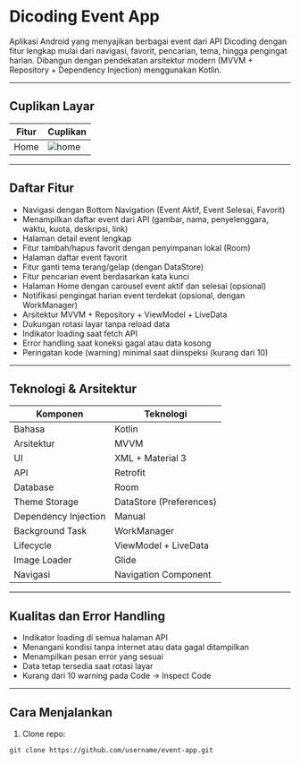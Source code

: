 # Dicoding Event App

Aplikasi Android yang menyajikan berbagai event dari API Dicoding dengan fitur lengkap mulai dari navigasi, favorit, pencarian, tema, hingga pengingat harian. Dibangun dengan pendekatan arsitektur modern (MVVM + Repository + Dependency Injection) menggunakan Kotlin.

---

## Cuplikan Layar

| Fitur | Cuplikan |
|------|----------|
| Home | ![home](./screenshots/home.png) |

---

## Daftar Fitur

- Navigasi dengan Bottom Navigation (Event Aktif, Event Selesai, Favorit)
- Menampilkan daftar event dari API (gambar, nama, penyelenggara, waktu, kuota, deskripsi, link)
- Halaman detail event lengkap
- Fitur tambah/hapus favorit dengan penyimpanan lokal (Room)
- Halaman daftar event favorit
- Fitur ganti tema terang/gelap (dengan DataStore)
- Fitur pencarian event berdasarkan kata kunci
- Halaman Home dengan carousel event aktif dan selesai (opsional)
- Notifikasi pengingat harian event terdekat (opsional, dengan WorkManager)
- Arsitektur MVVM + Repository + ViewModel + LiveData
- Dukungan rotasi layar tanpa reload data
- Indikator loading saat fetch API
- Error handling saat koneksi gagal atau data kosong
- Peringatan kode (warning) minimal saat diinspeksi (kurang dari 10)
---

## Teknologi & Arsitektur

| Komponen | Teknologi |
|---------|-----------|
| Bahasa | Kotlin |
| Arsitektur | MVVM |
| UI | XML + Material 3 |
| API | Retrofit |
| Database | Room |
| Theme Storage | DataStore (Preferences) |
| Dependency Injection | Manual |
| Background Task | WorkManager |
| Lifecycle | ViewModel + LiveData |
| Image Loader | Glide |
| Navigasi | Navigation Component |

---

## Kualitas dan Error Handling

- Indikator loading di semua halaman API
- Menangani kondisi tanpa internet atau data gagal ditampilkan
- Menampilkan pesan error yang sesuai
- Data tetap tersedia saat rotasi layar
- Kurang dari 10 warning pada Code → Inspect Code

---

## Cara Menjalankan

1. Clone repo:
 ```bash
 git clone https://github.com/username/event-app.git
